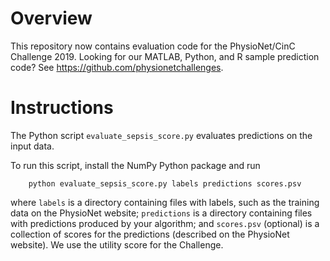 # Overview

This repository now contains evaluation code for the PhysioNet/CinC Challenge 2019.  Looking for our MATLAB, Python, and R sample prediction code?  See <https://github.com/physionetchallenges>.

# Instructions

The Python script `evaluate_sepsis_score.py` evaluates predictions on the input data.

To run this script, install the NumPy Python package and run

        python evaluate_sepsis_score.py labels predictions scores.psv

where `labels` is a directory containing files with labels, such as the training data on the PhysioNet website; `predictions` is a directory containing files with predictions produced by your algorithm; and `scores.psv` (optional) is a collection of scores for the predictions (described on the PhysioNet website). We use the utility score for the Challenge.
